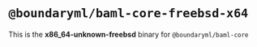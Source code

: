 # `@boundaryml/baml-core-freebsd-x64`

This is the **x86_64-unknown-freebsd** binary for `@boundaryml/baml-core`
